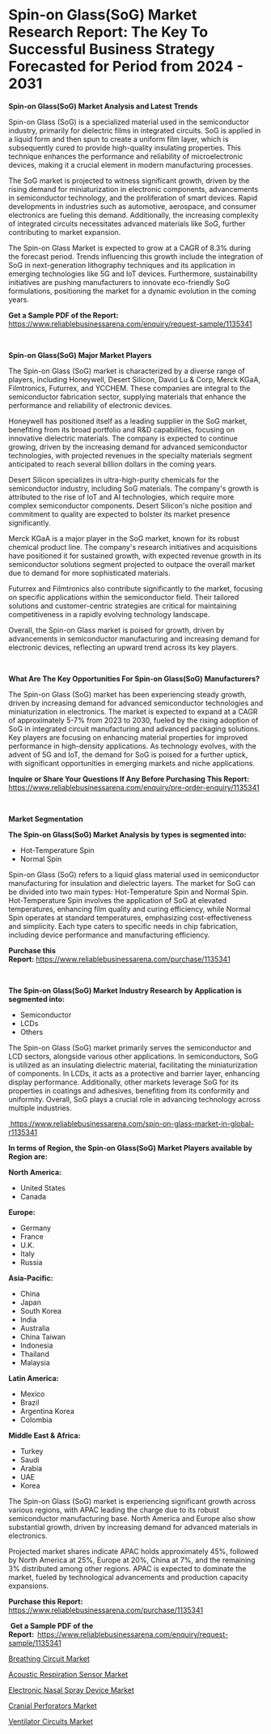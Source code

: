 <p><h1>Spin-on Glass(SoG) Market Research Report: The Key To Successful Business Strategy Forecasted for Period from 2024 - 2031</h1></p><p><strong>Spin-on Glass(SoG) Market Analysis and Latest Trends</strong></p>
<p><p>Spin-on Glass (SoG) is a specialized material used in the semiconductor industry, primarily for dielectric films in integrated circuits. SoG is applied in a liquid form and then spun to create a uniform film layer, which is subsequently cured to provide high-quality insulating properties. This technique enhances the performance and reliability of microelectronic devices, making it a crucial element in modern manufacturing processes.</p><p>The SoG market is projected to witness significant growth, driven by the rising demand for miniaturization in electronic components, advancements in semiconductor technology, and the proliferation of smart devices. Rapid developments in industries such as automotive, aerospace, and consumer electronics are fueling this demand. Additionally, the increasing complexity of integrated circuits necessitates advanced materials like SoG, further contributing to market expansion.</p><p>The Spin-on Glass Market is expected to grow at a CAGR of 8.3% during the forecast period. Trends influencing this growth include the integration of SoG in next-generation lithography techniques and its application in emerging technologies like 5G and IoT devices. Furthermore, sustainability initiatives are pushing manufacturers to innovate eco-friendly SoG formulations, positioning the market for a dynamic evolution in the coming years.</p></p>
<p><strong>Get a Sample PDF of the Report:&nbsp;</strong> <a href="https://www.reliablebusinessarena.com/enquiry/request-sample/1135341?utm_campaign=1579&utm_medium=2&utm_source=Github&utm_content=ia&utm_term=13102024&utm_id=spin-on-glasssog">https://www.reliablebusinessarena.com/enquiry/request-sample/1135341</a></p>
<p>&nbsp;</p>
<p><strong>Spin-on Glass(SoG) Major Market Players</strong></p>
<p><p>The Spin-on Glass (SoG) market is characterized by a diverse range of players, including Honeywell, Desert Silicon, David Lu & Corp, Merck KGaA, Filmtronics, Futurrex, and YCCHEM. These companies are integral to the semiconductor fabrication sector, supplying materials that enhance the performance and reliability of electronic devices.</p><p>Honeywell has positioned itself as a leading supplier in the SoG market, benefiting from its broad portfolio and R&D capabilities, focusing on innovative dielectric materials. The company is expected to continue growing, driven by the increasing demand for advanced semiconductor technologies, with projected revenues in the specialty materials segment anticipated to reach several billion dollars in the coming years.</p><p>Desert Silicon specializes in ultra-high-purity chemicals for the semiconductor industry, including SoG materials. The company's growth is attributed to the rise of IoT and AI technologies, which require more complex semiconductor components. Desert Silicon's niche position and commitment to quality are expected to bolster its market presence significantly.</p><p>Merck KGaA is a major player in the SoG market, known for its robust chemical product line. The company's research initiatives and acquisitions have positioned it for sustained growth, with expected revenue growth in its semiconductor solutions segment projected to outpace the overall market due to demand for more sophisticated materials.</p><p>Futurrex and Filmtronics also contribute significantly to the market, focusing on specific applications within the semiconductor field. Their tailored solutions and customer-centric strategies are critical for maintaining competitiveness in a rapidly evolving technology landscape.</p><p>Overall, the Spin-on Glass market is poised for growth, driven by advancements in semiconductor manufacturing and increasing demand for electronic devices, reflecting an upward trend across its key players.</p></p>
<p>&nbsp;</p>
<p><strong>What Are The Key Opportunities For Spin-on Glass(SoG) Manufacturers?</strong></p>
<p><p>The Spin-on Glass (SoG) market has been experiencing steady growth, driven by increasing demand for advanced semiconductor technologies and miniaturization in electronics. The market is expected to expand at a CAGR of approximately 5-7% from 2023 to 2030, fueled by the rising adoption of SoG in integrated circuit manufacturing and advanced packaging solutions. Key players are focusing on enhancing material properties for improved performance in high-density applications. As technology evolves, with the advent of 5G and IoT, the demand for SoG is poised for a further uptick, with significant opportunities in emerging markets and niche applications.</p></p>
<p><strong>Inquire or Share Your Questions If Any Before Purchasing This Report:</strong> <a href="https://www.reliablebusinessarena.com/enquiry/pre-order-enquiry/1135341?utm_campaign=1579&utm_medium=2&utm_source=Github&utm_content=ia&utm_term=13102024&utm_id=spin-on-glasssog">https://www.reliablebusinessarena.com/enquiry/pre-order-enquiry/1135341</a></p>
<p>&nbsp;</p>
<p><strong>Market Segmentation</strong></p>
<p><strong>The Spin-on Glass(SoG) Market Analysis by types is segmented into:</strong></p>
<p><ul><li>Hot-Temperature Spin</li><li>Normal Spin</li></ul></p>
<p><p>Spin-on Glass (SoG) refers to a liquid glass material used in semiconductor manufacturing for insulation and dielectric layers. The market for SoG can be divided into two main types: Hot-Temperature Spin and Normal Spin. Hot-Temperature Spin involves the application of SoG at elevated temperatures, enhancing film quality and curing efficiency, while Normal Spin operates at standard temperatures, emphasizing cost-effectiveness and simplicity. Each type caters to specific needs in chip fabrication, including device performance and manufacturing efficiency.</p></p>
<p><strong>Purchase this Report:&nbsp;</strong><a href="https://www.reliablebusinessarena.com/purchase/1135341?utm_campaign=1579&utm_medium=2&utm_source=Github&utm_content=ia&utm_term=13102024&utm_id=spin-on-glasssog">https://www.reliablebusinessarena.com/purchase/1135341</a></p>
<p>&nbsp;</p>
<p><strong>The Spin-on Glass(SoG) Market Industry Research by Application is segmented into:</strong></p>
<p><ul><li>Semiconductor</li><li>LCDs</li><li>Others</li></ul></p>
<p><p>The Spin-on Glass (SoG) market primarily serves the semiconductor and LCD sectors, alongside various other applications. In semiconductors, SoG is utilized as an insulating dielectric material, facilitating the miniaturization of components. In LCDs, it acts as a protective and barrier layer, enhancing display performance. Additionally, other markets leverage SoG for its properties in coatings and adhesives, benefiting from its conformity and uniformity. Overall, SoG plays a crucial role in advancing technology across multiple industries.</p></p>
<p><a href="https://www.reliablebusinessarena.com/spin-on-glass-market-in-global-r1135341?utm_campaign=1579&utm_medium=2&utm_source=Github&utm_content=ia&utm_term=13102024&utm_id=spin-on-glasssog">&nbsp;https://www.reliablebusinessarena.com/spin-on-glass-market-in-global-r1135341</a></p>
<p><strong>In terms of Region, the Spin-on Glass(SoG) Market Players available by Region are:</strong></p>
<p>
    <p> <strong> North America: </strong>
        <ul>
            <li>United States</li>
            <li>Canada</li>
        </ul>
        </p> 
    <p> <strong> Europe: </strong>
        <ul>
            <li>Germany</li>
            <li>France</li>
            <li>U.K.</li>
            <li>Italy</li>
            <li>Russia</li>
        </ul>
        </p> 
    <p> <strong> Asia-Pacific: </strong>
        <ul>
            <li>China</li>
            <li>Japan</li>
            <li>South Korea</li>
            <li>India</li>
            <li>Australia</li>
            <li>China Taiwan</li>
            <li>Indonesia</li>
            <li>Thailand</li>
            <li>Malaysia</li>
        </ul>
        </p> 
    <p> <strong> Latin America: </strong>
        <ul>
            <li>Mexico</li>
            <li>Brazil</li>
            <li>Argentina Korea</li>
            <li>Colombia</li>
        </ul>
        </p> 
    <p> <strong> Middle East & Africa: </strong>
        <ul>
            <li>Turkey</li>
            <li>Saudi</li>
            <li>Arabia</li>
            <li>UAE</li>
            <li>Korea</li>
        </ul>
    </p>
    </p>
<p><p>The Spin-on Glass (SoG) market is experiencing significant growth across various regions, with APAC leading the charge due to its robust semiconductor manufacturing base. North America and Europe also show substantial growth, driven by increasing demand for advanced materials in electronics. </p><p>Projected market shares indicate APAC holds approximately 45%, followed by North America at 25%, Europe at 20%, China at 7%, and the remaining 3% distributed among other regions. APAC is expected to dominate the market, fueled by technological advancements and production capacity expansions.</p></p>
<p><strong>Purchase this Report: </strong><a href="https://www.reliablebusinessarena.com/purchase/1135341?utm_campaign=1579&utm_medium=2&utm_source=Github&utm_content=ia&utm_term=13102024&utm_id=spin-on-glasssog">https://www.reliablebusinessarena.com/purchase/1135341</a></p>
<p>&nbsp;<strong>Get a Sample PDF of the Report:&nbsp;&nbsp;</strong><a href="https://www.reliablebusinessarena.com/enquiry/request-sample/1135341?utm_campaign=1579&utm_medium=2&utm_source=Github&utm_content=ia&utm_term=13102024&utm_id=spin-on-glasssog">https://www.reliablebusinessarena.com/enquiry/request-sample/1135341</a></p>
<p><strong></strong></p>
<p><p><a href="https://www.linkedin.com/pulse/strategic-roadmap-global-breathing-circuit-market-insights-whnvf?utm_campaign=1579&utm_medium=2&utm_source=Github&utm_content=ia&utm_term=13102024&utm_id=spin-on-glasssog">Breathing Circuit Market</a></p><p><a href="https://www.linkedin.com/pulse/acoustic-respiration-sensor-market-revolution-2024--vfove?utm_campaign=1579&utm_medium=2&utm_source=Github&utm_content=ia&utm_term=13102024&utm_id=spin-on-glasssog">Acoustic Respiration Sensor Market</a></p><p><a href="https://www.linkedin.com/pulse/global-electronic-nasal-spray-device-market-projected-grow-x6eff?utm_campaign=1579&utm_medium=2&utm_source=Github&utm_content=ia&utm_term=13102024&utm_id=spin-on-glasssog">Electronic Nasal Spray Device Market</a></p><p><a href="https://www.linkedin.com/pulse/regional-adaptations-cranial-perforators-market-innovations-zsh6f?utm_campaign=1579&utm_medium=2&utm_source=Github&utm_content=ia&utm_term=13102024&utm_id=spin-on-glasssog">Cranial Perforators Market</a></p><p><a href="https://www.linkedin.com/pulse/opportunities-challenges-ventilator-circuits-market-strategic-apsbe?utm_campaign=1579&utm_medium=2&utm_source=Github&utm_content=ia&utm_term=13102024&utm_id=spin-on-glasssog">Ventilator Circuits Market</a></p></p>